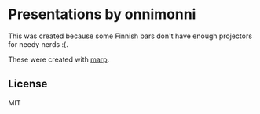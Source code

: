# Presentations by onnimonni
This was created because some Finnish bars don't have enough projectors for needy nerds :(.

These were created with [marp](https://yhatt.github.io/marp/).


## License
MIT
